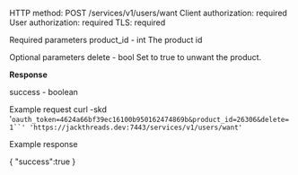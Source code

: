 HTTP method: POST /services/v1/users/want
Client authorization: required
User authorization: required
TLS: required

Required parameters
 product_id  - int The product id


Optional parameters
 delete   - bool Set to true to unwant the product.

      

**Response**

 success                - boolean


Example request
        curl -skd '`oauth_token=4624a66bf39ec16100b950162474869b&product_id=26306&delete=1``' 'https://jackthreads.dev:7443/services/v1/users/want'`

Example response

{ "success":true
}